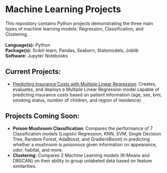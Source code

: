 Machine Learning Projects
=========================

This repository contains Python projects demonstrating the three main types of machine learning models: Regression, Classification, and Clustering.
<br>  
**Language(s):** Python  
**Package(s):** Scikit-learn, Pandas, Seaborn, Statsmodels, Joblib  
**Software:** Jupyter Notebooks

Current Projects:
-----------------
* [Predicting Insurance Costs with Multiple Linear Regression](./Linear%20Regression): Creates, evaluates, and deploys a Multiple Linear Regression model capable of predicting insurance costs based on patient information (age, sex, bmi, smoking status, number of children, and region of residence). 

Projects Coming Soon:
---------------------
* **Poison Mushroom Classification**: Compares the performance of 7 Classification models (Logistic Regression, KNN, SVM, Single Decision Tree, Random Forest, AdaBoost, and GradientBoost) in predicting whether a mushroom is poisonous given information on appearance, odor, habitat, and more.
* **Clustering**: Compares 2 Machine Learning models (K-Means and DBSCAN) on their ability to group unlabeled data based on feature similarities.